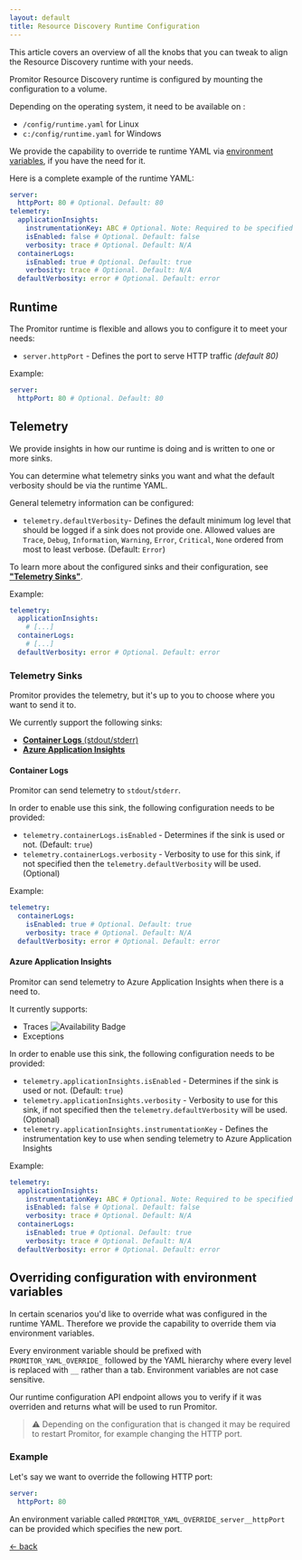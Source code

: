 ```yaml
---
layout: default
title: Resource Discovery Runtime Configuration
---
```


This article covers an overview of all the knobs that you can tweak to align the
Resource Discovery runtime with your needs.

Promitor Resource Discovery runtime is configured by mounting the configuration to a volume.

Depending on the operating system, it need to be available on :

- `/config/runtime.yaml` for Linux
- `c:/config/runtime.yaml` for Windows

We provide the capability to override te runtime YAML via [environment variables](#overriding-configuration-with-environment-variables),
if you have the need for it.

Here is a complete example of the runtime YAML:

```yaml
server:
  httpPort: 80 # Optional. Default: 80
telemetry:
  applicationInsights:
    instrumentationKey: ABC # Optional. Note: Required to be specified when turned on
    isEnabled: false # Optional. Default: false
    verbosity: trace # Optional. Default: N/A
  containerLogs:
    isEnabled: true # Optional. Default: true
    verbosity: trace # Optional. Default: N/A
  defaultVerbosity: error # Optional. Default: error
```

## Runtime

The Promitor runtime is flexible and allows you to configure it to meet your needs:

- `server.httpPort` - Defines the port to serve HTTP traffic _(default 80)_

Example:

```yaml
server:
  httpPort: 80 # Optional. Default: 80
```

## Telemetry

We provide insights in how our runtime is doing and is written to one or more sinks.

You can determine what telemetry sinks you want and what the default verbosity
should be via the runtime YAML.

General telemetry information can be configured:

- `telemetry.defaultVerbosity`- Defines the default minimum log level that should
  be logged if a sink does not provide one. Allowed values are `Trace`, `Debug`,
  `Information`, `Warning`, `Error`, `Critical`, `None` ordered from most to least
  verbose. (Default: `Error`)

To learn more about the configured sinks and their configuration, see
[**"Telemetry Sinks"**](#telemetry-sinks).

Example:

```yaml
telemetry:
  applicationInsights:
    # [...]
  containerLogs:
    # [...]
  defaultVerbosity: error # Optional. Default: error
```

### Telemetry Sinks

Promitor provides the telemetry, but it's up to you to choose where you want to
send it to.

We currently support the following sinks:

- [**Container Logs** (stdout/stderr)](#container-logs)
- [**Azure Application Insights**](#azure-application-insights)

#### Container Logs

Promitor can send telemetry to `stdout`/`stderr`.

In order to enable use this sink, the following configuration needs to be provided:

- `telemetry.containerLogs.isEnabled` - Determines if the sink is used or not.
  (Default: `true`)
- `telemetry.containerLogs.verbosity` - Verbosity to use for this sink, if not
  specified then the `telemetry.defaultVerbosity` will be used. (Optional)

Example:

```yaml
telemetry:
  containerLogs:
    isEnabled: true # Optional. Default: true
    verbosity: trace # Optional. Default: N/A
  defaultVerbosity: error # Optional. Default: error
```

#### Azure Application Insights

Promitor can send telemetry to Azure Application Insights when there is a need to.

It currently supports:

- Traces  ![Availability Badge](https://img.shields.io/badge/Available%20Starting-v1.1-green.svg)
- Exceptions

In order to enable use this sink, the following configuration needs to be provided:

- `telemetry.applicationInsights.isEnabled` - Determines if the sink is used or not.
  (Default: `true`)
- `telemetry.applicationInsights.verbosity` - Verbosity to use for this sink, if
  not specified then the `telemetry.defaultVerbosity` will be used. (Optional)
- `telemetry.applicationInsights.instrumentationKey` - Defines the instrumentation
  key to use when sending telemetry to Azure Application Insights

Example:

```yaml
telemetry:
  applicationInsights:
    instrumentationKey: ABC # Optional. Note: Required to be specified when turned on
    isEnabled: false # Optional. Default: false
    verbosity: trace # Optional. Default: N/A
  containerLogs:
    isEnabled: true # Optional. Default: true
    verbosity: trace # Optional. Default: N/A
  defaultVerbosity: error # Optional. Default: error
```

## Overriding configuration with environment variables

In certain scenarios you'd like to override what was configured in the runtime YAML.
Therefore we provide the capability to override them via environment variables.

Every environment variable should be prefixed with `PROMITOR_YAML_OVERRIDE_` followed
by the YAML hierarchy where every level is replaced with `__` rather than a tab.
Environment variables are not case sensitive.

Our runtime configuration API endpoint allows you to verify if it was overriden
and returns what will be used to run Promitor.

> :warning: Depending on the configuration that is changed it may be required to
restart Promitor, for example changing the HTTP port.

### Example

Let's say we want to override the following HTTP port:

```yaml
server:
  httpPort: 80
```

An environment variable called `PROMITOR_YAML_OVERRIDE_server__httpPort` can be
provided which specifies the new port.

[&larr; back](/)
